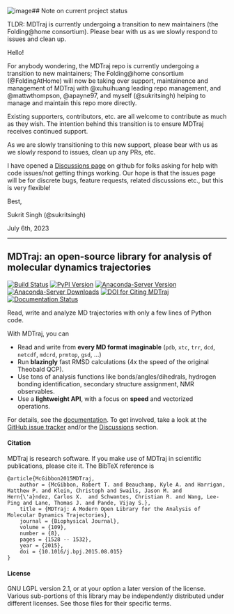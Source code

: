 ![image](https://github.com/user-attachments/assets/8a2aa01b-dfa8-4a5e-b9d1-c0657da16edd)## Note on current project status

TLDR: MDTraj is currently undergoing a transition to new maintainers (the Folding@home consortium).
Please bear with us as we slowly respond to issues and clean up.

Hello!

For anybody wondering, the MDTraj repo is currently undergoing a transition to new maintainers;
The Folding@home consortium (@FoldingAtHome) will now be taking over support, maintainence
and management of MDTraj with @xuhuihuang leading repo management, and @mattwthompson, @apayne97,
and myself (@sukritsingh) helping to manage and maintain this repo more directly.

Existing supporters, contributors, etc. are all welcome to contribute as much as they wish.
The intention behind this transition is to ensure MDTraj receives continued support.

As we are slowly transitioning to this new support, please bear with us as we slowly respond
to issues, clean up any PRs, etc.

I have opened a [Discussions page](https://github.com/mdtraj/mdtraj/discussions) on github
for folks asking for help with code issues/not getting things working. Our hope is that the
issues page will be for discrete bugs, feature requests, related discussions etc., but this
is very flexible!

Best,

Sukrit Singh (@sukritsingh)

July 6th, 2023

--------------------------------

## MDTraj: an open-source library for analysis of molecular dynamics trajectories

[![Build Status](https://github.com/mdtraj/mdtraj/actions/workflows/main.yaml/badge.svg)](https://github.com/mdtraj/mdtraj/actions)
[![PyPI Version](https://badge.fury.io/py/mdtraj.svg)](https://pypi.python.org/pypi/mdtraj)
[![Anaconda-Server Version](https://anaconda.org/conda-forge/mdtraj/badges/version.svg)](https://anaconda.org/conda-forge/mdtraj)
[![Anaconda-Server Downloads](https://anaconda.org/conda-forge/mdtraj/badges/downloads.svg)](https://anaconda.org/conda-forge/mdtraj)
[![DOI for Citing MDTraj](https://img.shields.io/badge/DOI-10.1016%2Fj.bpj.2015.08.015-blue.svg)](http://doi.org/10.1016/j.bpj.2015.08.015)
[![Documentation Status](https://readthedocs.org/projects/mdtraj/badge/?version=latest)](https://mdtraj.readthedocs.io/en/latest/?badge=latest)

Read, write and analyze MD trajectories with only a few lines of Python code.

With MDTraj, you can

- Read and write from **every MD format imaginable** (`pdb`, `xtc`, `trr`, `dcd`, `netcdf`, `mdcrd`, `prmtop`, `gsd`, ...)
- Run **blazingly** fast RMSD calculations (4x the speed of the original Theobald QCP).
- Use tons of analysis functions like bonds/angles/dihedrals, hydrogen bonding identification, secondary structure assignment, NMR observables.
- Use a **lightweight API**, with a focus on **speed** and vectorized operations.

For details, see the [documentation](https://mdtraj.readthedocs.io/en/latest/). To get involved,
take a look at the [GitHub issue tracker](https://github.com/mdtraj/mdtraj/issues)
and/or the [Discussions](https://github.com/mdtraj/mdtraj/discussions) section.

####  Citation

MDTraj is research software. If you make use of MDTraj in scientific publications, please cite it. The BibTeX reference is
```
@article{McGibbon2015MDTraj,
    author = {McGibbon, Robert T. and Beauchamp, Kyle A. and Harrigan, Matthew P. and Klein, Christoph and Swails, Jason M. and Hern{\'a}ndez, Carlos X.  and Schwantes, Christian R. and Wang, Lee-Ping and Lane, Thomas J. and Pande, Vijay S.},
    title = {MDTraj: A Modern Open Library for the Analysis of Molecular Dynamics Trajectories},
    journal = {Biophysical Journal},
    volume = {109},
    number = {8},
    pages = {1528 -- 1532},
    year = {2015},
    doi = {10.1016/j.bpj.2015.08.015}
}
```

#### License

GNU LGPL version 2.1, or at your option a later version of the license.
Various sub-portions of this library may be independently distributed under
different licenses. See those files for their specific terms.

